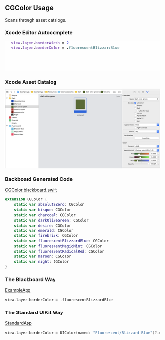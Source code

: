 ## CGColor Usage

Scans through asset catalogs.

### Xcode Editor Autocomplete

![Autocomplete CGColor](Images/AutocompleteCGColor.gif)

### Xcode Asset Catalog

![Asset Color Dark Olive Green](Images/AssetColorDarkOliveGreen.png)

### Backboard Generated Code

[CGColor.blackboard.swift](/ExampleApp/Source/Generated/CGColor.blackboard.swift)

```swift
extension CGColor {
    static var absoluteZero: CGColor
    static var bisque: CGColor
    static var charcoal: CGColor
    static var darkOliveGreen: CGColor
    static var desire: CGColor
    static var emerald: CGColor
    static var firebrick: CGColor
    static var fluorescentBlizzardBlue: CGColor
    static var fluorescentMagicMint: CGColor
    static var fluorescentRadicalRed: CGColor
    static var maroon: CGColor
    static var night: CGColor
}
```

### The Blackboard Way

[ExampleApp](/ExampleApp/Source/FooterViewController.swift#L46)
```swift
view.layer.borderColor = .fluorescentBlizzardBlue
```

### The Standard UIKit Way

[StandardApp](/StandardApp/Source/FooterViewController.swift#L46)
```swift
view.layer.borderColor = UIColor(named: "Fluorescent/Blizzard Blue")?.cgColor
```
